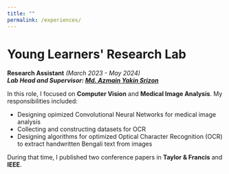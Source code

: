 ```yaml
---
title: ""
permalink: /experiences/
---
```

# Young Learners' Research Lab 
**Research Assistant** *(March 2023 - May 2024)*  
***Lab Head and Supervisor: [Md. Azmain Yakin Srizon](https://www.ruet.ac.bd/azmainsrizon)***

In this role, I focused on **Computer Vision** and **Medical Image Analysis**. My responsibilities included:

- Designing opimized Convolutional Neural Networks for medical image analysis
- Collecting and constructing datasets for OCR
- Designing algorithms for optimized Optical Character Recognition (OCR) to extract handwritten Bengali text from images

During that time, I published two conference papers in **Taylor & Francis** and **IEEE**.

